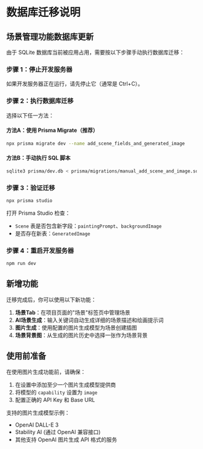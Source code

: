 # 数据库迁移说明

## 场景管理功能数据库更新

由于 SQLite 数据库当前被应用占用，需要按以下步骤手动执行数据库迁移：

### 步骤 1：停止开发服务器

如果开发服务器正在运行，请先停止它（通常是 Ctrl+C）。

### 步骤 2：执行数据库迁移

选择以下任一方法：

#### 方法A：使用 Prisma Migrate（推荐）

```bash
npx prisma migrate dev --name add_scene_fields_and_generated_image
```

#### 方法B：手动执行 SQL 脚本

```bash
sqlite3 prisma/dev.db < prisma/migrations/manual_add_scene_and_image.sql
```

### 步骤 3：验证迁移

```bash
npx prisma studio
```

打开 Prisma Studio 检查：
- `Scene` 表是否包含新字段：`paintingPrompt`、`backgroundImage`
- 是否存在新表：`GeneratedImage`

### 步骤 4：重启开发服务器

```bash
npm run dev
```

## 新增功能

迁移完成后，你可以使用以下新功能：

1. **场景Tab**：在项目页面的"场景"标签页中管理场景
2. **AI场景生成**：输入关键词自动生成详细的场景描述和绘画提示词
3. **图片生成**：使用配置的图片生成模型为场景创建插图
4. **场景背景图**：从生成的图片历史中选择一张作为场景背景

## 使用前准备

在使用图片生成功能前，请确保：

1. 在设置中添加至少一个图片生成模型提供商
2. 将模型的 `capability` 设置为 `image`
3. 配置正确的 API Key 和 Base URL

支持的图片生成模型示例：
- OpenAI DALL-E 3
- Stability AI (通过 OpenAI 兼容接口)
- 其他支持 OpenAI 图片生成 API 格式的服务
